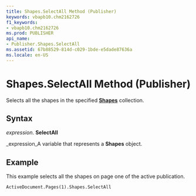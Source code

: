 ```yaml
---
title: Shapes.SelectAll Method (Publisher)
keywords: vbapb10.chm2162726
f1_keywords:
- vbapb10.chm2162726
ms.prod: PUBLISHER
api_name:
- Publisher.Shapes.SelectAll
ms.assetid: 67b88529-814d-c029-1bde-e5dade87636a
ms.locale: en-US
---
```



# Shapes.SelectAll Method (Publisher)

Selects all the shapes in the specified  **[Shapes](shapes-object-publisher.md)** collection.


## Syntax

 _expression_. **SelectAll**

 _expression_A variable that represents a  **Shapes** object.


## Example

This example selects all the shapes on page one of the active publication.


```vb
ActiveDocument.Pages(1).Shapes.SelectAll
```


